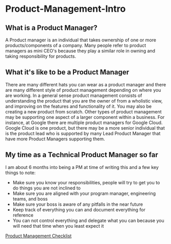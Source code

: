 # Product-Management-Intro

## What is a Product Manager?
A Product manager is an individual that takes ownership of one or more products/components of a company. Many people refer to product managers as mini CEO's because they play a similar role in owning and taking responsibility for products.

## What it's like to be a Product Manager
There are many different hats you can wear as a product manager and there are many different style of product management depending on where you are working. In a general sense product management consists of understanding the product that you are the owner of from a wholistic view, and improving on the features and functionality of it. You may also be creating a new product from scratch. Other types of product management may be supporting one aspect of a larger component within a business. For instance, at Google there are multiple product managers for Google Cloud. Google Cloud is one product, but there may be a more senior individual that is the product lead who is supported by many Lead Product Manager that have more Product Managers supporting them. 

## My time as a Technical Product Manager so far
I am about 6 months into being a PM at time of writing this and a few key things to note:
- Make sure you know your responsibilities, people will try to get you to do things you are not inclined to
- Make sure you are aligned with your program manager, engineering teams, and boss
- Make sure your boss is aware of any pitfalls in the near future
- Keep track of everything you can and document everything for reference
- You can not control everything and delegate what you can because you will need that time when you least expect it


[Product Management Checklist](https://github.com/rickygraz/Product-Management-Intro/blob/master/Pchecklist.md)

